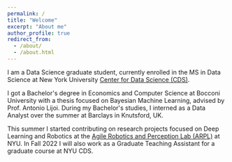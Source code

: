 ```yaml
---
permalink: /
title: "Welcome"
excerpt: "About me"
author_profile: true
redirect_from: 
  - /about/
  - /about.html
---
```


I am a Data Science graduate student, currently enrolled in the MS in Data Science at New York University [Center for Data Science (CDS)](https://cds.nyu.edu).

I got a Bachelor's degree in Economics and Computer Science at Bocconi University with a thesis focused on Bayesian Machine Learning, advised by Prof. Antonio Lijoi. During my Bachelor's studies, I interned as a Data Analyst over the summer at Barclays in Knutsford, UK.

This summer I started contributing on research projects focused on Deep Learning and Robotics at the [Agile Robotics and Perception Lab (ARPL)](https://wp.nyu.edu/arpl/) at NYU. In Fall 2022 I will also work as a Graduate Teaching Assistant for a graduate course at NYU CDS.